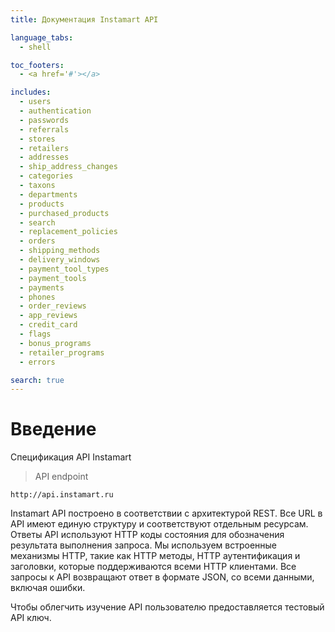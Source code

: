 ```yaml
---
title: Документация Instamart API

language_tabs:
  - shell

toc_footers:
  - <a href='#'></a>

includes:
  - users
  - authentication
  - passwords
  - referrals
  - stores
  - retailers
  - addresses
  - ship_address_changes
  - categories
  - taxons
  - departments
  - products
  - purchased_products
  - search
  - replacement_policies
  - orders
  - shipping_methods
  - delivery_windows
  - payment_tool_types
  - payment_tools
  - payments
  - phones
  - order_reviews
  - app_reviews
  - credit_card
  - flags
  - bonus_programs
  - retailer_programs
  - errors

search: true
---
```


# Введение

Спецификация API Instamart

> API endpoint

```shell
http://api.instamart.ru
```


Instamart API построено в соответствии с архитектурой REST. Все URL в API имеют единую структуру и соответствуют отдельным ресурсам. Ответы API используют HTTP коды состояния для обозначения результата выполнения запроса. Мы используем встроенные механизмы HTTP, такие как HTTP методы, HTTP аутентификация и заголовки, которые поддерживаются всеми HTTP клиентами. Все запросы к API возвращают ответ в формате JSON, со всеми данными, включая ошибки.

Чтобы облегчить изучение API пользователю предоставляется тестовый API ключ.

